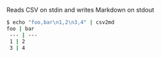 Reads CSV on stdin and writes Markdown on stdout

```bash
$ echo "foo,bar\n1,2\n3,4" | csv2md
foo | bar
 --- | ---
 1 | 2
 3 | 4
```
